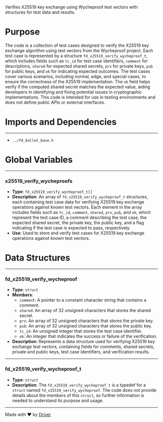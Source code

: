 <!--------------------------------------------------------------------------------->
<!-- IMPORTANT: This file is auto-generated by Driver (https://driver.ai). -------->
<!-- Manual edits may be overwritten on future commits. --------------------------->
<!--------------------------------------------------------------------------------->

Verifies X25519 key exchange using Wycheproof test vectors with structures for test data and results.

# Purpose
The code is a collection of test cases designed to verify the X25519 key exchange algorithm using test vectors from the Wycheproof project. Each test case is represented by a structure `fd_x25519_verify_wycheproof_t`, which includes fields such as `tc_id` for test case identifiers, `comment` for descriptions, `shared` for expected shared secrets, `prv` for private keys, `pub` for public keys, and `ok` for indicating expected outcomes. The test cases cover various scenarios, including normal, edge, and special cases, to ensure the correctness of the X25519 implementation. The `ok` field helps verify if the computed shared secret matches the expected value, aiding developers in identifying and fixing potential issues in cryptographic implementations. This code is intended for use in testing environments and does not define public APIs or external interfaces.
# Imports and Dependencies

---
- `../fd_ballet_base.h`


# Global Variables

---
### x25519\_verify\_wycheproofs
- **Type**: ``fd_x25519_verify_wycheproof_t[]``
- **Description**: An array of `fd_x25519_verify_wycheproof_t` structures, each containing test case data for verifying X25519 key exchange operations against known test vectors. Each element in the array includes fields such as `tc_id`, `comment`, `shared`, `prv`, `pub`, and `ok`, which represent the test case ID, a comment describing the test case, the expected shared secret, the private key, the public key, and a flag indicating if the test case is expected to pass, respectively.
- **Use**: Used to store and verify test cases for X25519 key exchange operations against known test vectors.


# Data Structures

---
### fd\_x25519\_verify\_wycheproof
- **Type**: ``struct``
- **Members**:
    - `comment`: A pointer to a constant character string that contains a comment.
    - `shared`: An array of 32 unsigned characters that stores the shared secret.
    - `prv`: An array of 32 unsigned characters that stores the private key.
    - `pub`: An array of 32 unsigned characters that stores the public key.
    - `tc_id`: An unsigned integer that stores the test case identifier.
    - `ok`: An integer that indicates the success or failure of the verification.
- **Description**: Represents a data structure used for verifying X25519 key exchange test vectors, containing fields for comments, shared secrets, private and public keys, test case identifiers, and verification results.


---
### fd\_x25519\_verify\_wycheproof\_t
- **Type**: ``struct``
- **Description**: The `fd_x25519_verify_wycheproof_t` is a typedef for a `struct` named `fd_x25519_verify_wycheproof`. The code does not provide details about the members of this `struct`, so further information is needed to understand its purpose and usage.



---
Made with ❤️ by [Driver](https://www.driver.ai/)